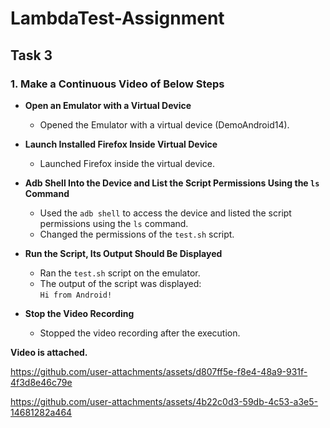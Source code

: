 # LambdaTest-Assignment

## Task 3

### 1. Make a Continuous Video of Below Steps

- **Open an Emulator with a Virtual Device**  
  - Opened the Emulator with a virtual device (DemoAndroid14).

- **Launch Installed Firefox Inside Virtual Device**  
  - Launched Firefox inside the virtual device.

- **Adb Shell Into the Device and List the Script Permissions Using the `ls` Command**  
  - Used the `adb shell` to access the device and listed the script permissions using the `ls` command.
  - Changed the permissions of the `test.sh` script.

- **Run the Script, Its Output Should Be Displayed**  
  - Ran the `test.sh` script on the emulator.
  - The output of the script was displayed:  
    `Hi from Android!`

- **Stop the Video Recording**  
  - Stopped the video recording after the execution.

**Video is attached.**


https://github.com/user-attachments/assets/d807ff5e-f8e4-48a9-931f-4f3d8e46c79e



https://github.com/user-attachments/assets/4b22c0d3-59db-4c53-a3e5-14681282a464

